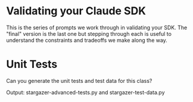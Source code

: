 # Validating your Claude SDK

This is the series of prompts we work through in validating your SDK. The "final" version is the last one but stepping through each is useful to understand the constraints and tradeoffs we make along the way.

# Unit Tests

Can you generate the unit tests and test data for this class?

Output: stargazer-advanced-tests.py and stargazer-test-data.py